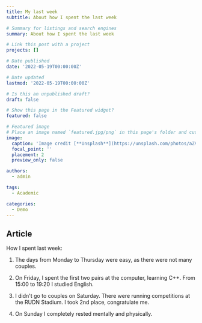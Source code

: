 ```yaml
---
title: My last week
subtitle: About how I spent the last week

# Summary for listings and search engines
summary: About how I spent the last week

# Link this post with a project
projects: []

# Date published
date: '2022-05-19T00:00:00Z'

# Date updated
lastmod: '2022-05-19T00:00:00Z'

# Is this an unpublished draft?
draft: false

# Show this page in the Featured widget?
featured: false

# Featured image
# Place an image named `featured.jpg/png` in this page's folder and customize its options here.
image:
  caption: 'Image credit [**Unsplash**](https://unsplash.com/photos/aZVpxRydiJk)'
  focal_point: ''
  placement: 2
  preview_only: false

authors:
  - admin

tags:
  - Academic

categories:
  - Demo
---
```


## Article

How I spent last week:

1. The days from Monday to Thursday were easy, as there were not many couples.

2. On Friday, I spent the first two pairs at the computer, learning C++. From 15:00 to 19:20 I studied English.

3. I didn't go to couples on Saturday. There were running competitions at the RUDN Stadium. I took 2nd place, congratulate me.

4. On Sunday I completely rested mentally and physically.

